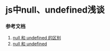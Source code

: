 # js中null、undefined浅谈




### 参考文档
1. [null 和 undefined 的区别](https://www.cnblogs.com/haishen/p/10718715.html)
2. [null 和 undefined](https://cloud.tencent.com/developer/article/1534974)